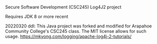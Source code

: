 
Secure Software Development (CSC245) Log4J2 project

Requires JDK 8 or more recent


20220320 ddl: This Java project was forked and modified for Arapahoe Community College's CSC245 class. The MIT license allows for such usage.
https://mkyong.com/logging/apache-log4j-2-tutorials/

